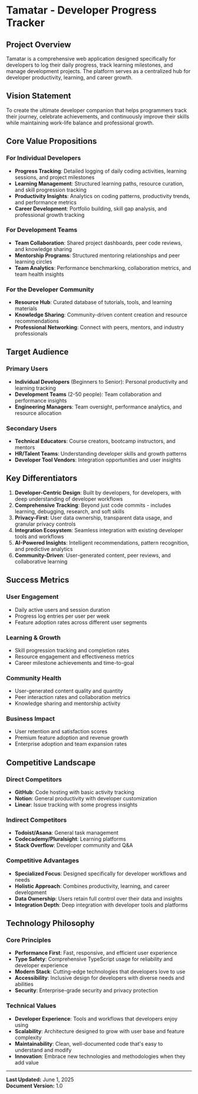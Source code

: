 # Tamatar - Developer Progress Tracker

## Project Overview

Tamatar is a comprehensive web application designed specifically for developers
to log their daily progress, track learning milestones, and manage development
projects. The platform serves as a centralized hub for developer productivity,
learning, and career growth.

## Vision Statement

To create the ultimate developer companion that helps programmers track their
journey, celebrate achievements, and continuously improve their skills while
maintaining work-life balance and professional growth.

## Core Value Propositions

### For Individual Developers

- **Progress Tracking**: Detailed logging of daily coding activities, learning
  sessions, and project milestones
- **Learning Management**: Structured learning paths, resource curation, and
  skill progression tracking
- **Productivity Insights**: Analytics on coding patterns, productivity trends,
  and performance metrics
- **Career Development**: Portfolio building, skill gap analysis, and
  professional growth tracking

### For Development Teams

- **Team Collaboration**: Shared project dashboards, peer code reviews, and
  knowledge sharing
- **Mentorship Programs**: Structured mentoring relationships and peer learning
  circles
- **Team Analytics**: Performance benchmarking, collaboration metrics, and team
  health insights

### For the Developer Community

- **Resource Hub**: Curated database of tutorials, tools, and learning materials
- **Knowledge Sharing**: Community-driven content creation and resource
  recommendations
- **Professional Networking**: Connect with peers, mentors, and industry
  professionals

## Target Audience

### Primary Users

- **Individual Developers** (Beginners to Senior): Personal productivity and
  learning tracking
- **Development Teams** (2-50 people): Team collaboration and performance
  insights
- **Engineering Managers**: Team oversight, performance analytics, and resource
  allocation

### Secondary Users

- **Technical Educators**: Course creators, bootcamp instructors, and mentors
- **HR/Talent Teams**: Understanding developer skills and growth patterns
- **Developer Tool Vendors**: Integration opportunities and user insights

## Key Differentiators

1. **Developer-Centric Design**: Built by developers, for developers, with deep
   understanding of developer workflows
2. **Comprehensive Tracking**: Beyond just code commits - includes learning,
   debugging, research, and soft skills
3. **Privacy-First**: User data ownership, transparent data usage, and granular
   privacy controls
4. **Integration Ecosystem**: Seamless integration with existing developer tools
   and workflows
5. **AI-Powered Insights**: Intelligent recommendations, pattern recognition,
   and predictive analytics
6. **Community-Driven**: User-generated content, peer reviews, and collaborative
   learning

## Success Metrics

### User Engagement

- Daily active users and session duration
- Progress log entries per user per week
- Feature adoption rates across different user segments

### Learning & Growth

- Skill progression tracking and completion rates
- Resource engagement and effectiveness metrics
- Career milestone achievements and time-to-goal

### Community Health

- User-generated content quality and quantity
- Peer interaction rates and collaboration metrics
- Knowledge sharing and mentorship activity

### Business Impact

- User retention and satisfaction scores
- Premium feature adoption and revenue growth
- Enterprise adoption and team expansion rates

## Competitive Landscape

### Direct Competitors

- **GitHub**: Code hosting with basic activity tracking
- **Notion**: General productivity with developer customization
- **Linear**: Issue tracking with some progress insights

### Indirect Competitors

- **Todoist/Asana**: General task management
- **Codecademy/Pluralsight**: Learning platforms
- **Stack Overflow**: Developer community and Q&A

### Competitive Advantages

- **Specialized Focus**: Designed specifically for developer workflows and needs
- **Holistic Approach**: Combines productivity, learning, and career development
- **Data Ownership**: Users retain full control over their data and insights
- **Integration Depth**: Deep integration with developer tools and platforms

## Technology Philosophy

### Core Principles

- **Performance First**: Fast, responsive, and efficient user experience
- **Type Safety**: Comprehensive TypeScript usage for reliability and developer
  experience
- **Modern Stack**: Cutting-edge technologies that developers love to use
- **Accessibility**: Inclusive design for developers with diverse needs and
  abilities
- **Security**: Enterprise-grade security and privacy protection

### Technical Values

- **Developer Experience**: Tools and workflows that developers enjoy using
- **Scalability**: Architecture designed to grow with user base and feature
  complexity
- **Maintainability**: Clean, well-documented code that's easy to understand
  and modify
- **Innovation**: Embrace new technologies and methodologies when they add value

---

**Last Updated:** June 1, 2025  
**Document Version:** 1.0
